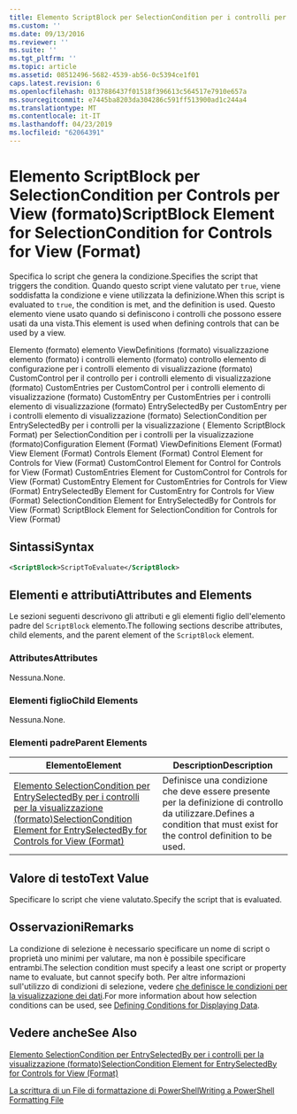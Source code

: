```yaml
---
title: Elemento ScriptBlock per SelectionCondition per i controlli per la visualizzazione (formato) | Microsoft Docs
ms.custom: ''
ms.date: 09/13/2016
ms.reviewer: ''
ms.suite: ''
ms.tgt_pltfrm: ''
ms.topic: article
ms.assetid: 08512496-5682-4539-ab56-0c5394ce1f01
caps.latest.revision: 6
ms.openlocfilehash: 0137886437f01518f396613c564517e7910e657a
ms.sourcegitcommit: e7445ba8203da304286c591ff513900ad1c244a4
ms.translationtype: MT
ms.contentlocale: it-IT
ms.lasthandoff: 04/23/2019
ms.locfileid: "62064391"
---
```

# <a name="scriptblock-element-for-selectioncondition-for-controls-for-view-format"></a><span data-ttu-id="51fb8-102">Elemento ScriptBlock per SelectionCondition per Controls per View (formato)</span><span class="sxs-lookup"><span data-stu-id="51fb8-102">ScriptBlock Element for SelectionCondition for Controls for View (Format)</span></span>

<span data-ttu-id="51fb8-103">Specifica lo script che genera la condizione.</span><span class="sxs-lookup"><span data-stu-id="51fb8-103">Specifies the script that triggers the condition.</span></span> <span data-ttu-id="51fb8-104">Quando questo script viene valutato per `true`, viene soddisfatta la condizione e viene utilizzata la definizione.</span><span class="sxs-lookup"><span data-stu-id="51fb8-104">When this script is evaluated to `true`, the condition is met, and the definition is used.</span></span> <span data-ttu-id="51fb8-105">Questo elemento viene usato quando si definiscono i controlli che possono essere usati da una vista.</span><span class="sxs-lookup"><span data-stu-id="51fb8-105">This element is used when defining controls that can be used by a view.</span></span>

<span data-ttu-id="51fb8-106">Elemento (formato) elemento ViewDefinitions (formato) visualizzazione elemento (formato) i controlli elemento (formato) controllo elemento di configurazione per i controlli elemento di visualizzazione (formato) CustomControl per il controllo per i controlli elemento di visualizzazione (formato) CustomEntries per CustomControl per i controlli elemento di visualizzazione (formato) CustomEntry per CustomEntries per i controlli elemento di visualizzazione (formato) EntrySelectedBy per CustomEntry per i controlli elemento di visualizzazione (formato) SelectionCondition per EntrySelectedBy per i controlli per la visualizzazione ( Elemento ScriptBlock Format) per SelectionCondition per i controlli per la visualizzazione (formato)</span><span class="sxs-lookup"><span data-stu-id="51fb8-106">Configuration Element (Format) ViewDefinitions Element (Format) View Element (Format) Controls Element (Format) Control Element for Controls for View (Format) CustomControl Element for Control for Controls for View (Format) CustomEntries Element for CustomControl for Controls for View (Format) CustomEntry Element for CustomEntries for Controls for View (Format) EntrySelectedBy Element for CustomEntry for Controls for View (Format) SelectionCondition Element for EntrySelectedBy for Controls for View (Format) ScriptBlock Element for SelectionCondition for Controls for View (Format)</span></span>

## <a name="syntax"></a><span data-ttu-id="51fb8-107">Sintassi</span><span class="sxs-lookup"><span data-stu-id="51fb8-107">Syntax</span></span>

```xml
<ScriptBlock>ScriptToEvaluate</ScriptBlock>
```

## <a name="attributes-and-elements"></a><span data-ttu-id="51fb8-108">Elementi e attributi</span><span class="sxs-lookup"><span data-stu-id="51fb8-108">Attributes and Elements</span></span>

<span data-ttu-id="51fb8-109">Le sezioni seguenti descrivono gli attributi e gli elementi figlio dell'elemento padre del `ScriptBlock` elemento.</span><span class="sxs-lookup"><span data-stu-id="51fb8-109">The following sections describe attributes, child elements, and the parent element of the `ScriptBlock` element.</span></span>

### <a name="attributes"></a><span data-ttu-id="51fb8-110">Attributes</span><span class="sxs-lookup"><span data-stu-id="51fb8-110">Attributes</span></span>

<span data-ttu-id="51fb8-111">Nessuna.</span><span class="sxs-lookup"><span data-stu-id="51fb8-111">None.</span></span>

### <a name="child-elements"></a><span data-ttu-id="51fb8-112">Elementi figlio</span><span class="sxs-lookup"><span data-stu-id="51fb8-112">Child Elements</span></span>

<span data-ttu-id="51fb8-113">Nessuna.</span><span class="sxs-lookup"><span data-stu-id="51fb8-113">None.</span></span>

### <a name="parent-elements"></a><span data-ttu-id="51fb8-114">Elementi padre</span><span class="sxs-lookup"><span data-stu-id="51fb8-114">Parent Elements</span></span>

|<span data-ttu-id="51fb8-115">Elemento</span><span class="sxs-lookup"><span data-stu-id="51fb8-115">Element</span></span>|<span data-ttu-id="51fb8-116">Description</span><span class="sxs-lookup"><span data-stu-id="51fb8-116">Description</span></span>|
|-------------|-----------------|
|[<span data-ttu-id="51fb8-117">Elemento SelectionCondition per EntrySelectedBy per i controlli per la visualizzazione (formato)</span><span class="sxs-lookup"><span data-stu-id="51fb8-117">SelectionCondition Element for EntrySelectedBy for Controls for View (Format)</span></span>](./selectioncondition-element-for-entryselectedby-for-controls-for-view-format.md)|<span data-ttu-id="51fb8-118">Definisce una condizione che deve essere presente per la definizione di controllo da utilizzare.</span><span class="sxs-lookup"><span data-stu-id="51fb8-118">Defines a condition that must exist for the control definition to be used.</span></span>|

## <a name="text-value"></a><span data-ttu-id="51fb8-119">Valore di testo</span><span class="sxs-lookup"><span data-stu-id="51fb8-119">Text Value</span></span>

<span data-ttu-id="51fb8-120">Specificare lo script che viene valutato.</span><span class="sxs-lookup"><span data-stu-id="51fb8-120">Specify the script that is evaluated.</span></span>

## <a name="remarks"></a><span data-ttu-id="51fb8-121">Osservazioni</span><span class="sxs-lookup"><span data-stu-id="51fb8-121">Remarks</span></span>

<span data-ttu-id="51fb8-122">La condizione di selezione è necessario specificare un nome di script o proprietà uno minimi per valutare, ma non è possibile specificare entrambi.</span><span class="sxs-lookup"><span data-stu-id="51fb8-122">The selection condition must specify a least one script or property name to evaluate, but cannot specify both.</span></span> <span data-ttu-id="51fb8-123">Per altre informazioni sull'utilizzo di condizioni di selezione, vedere [che definisce le condizioni per la visualizzazione dei dati](./defining-conditions-for-displaying-data.md).</span><span class="sxs-lookup"><span data-stu-id="51fb8-123">For more information about how selection conditions can be used, see [Defining Conditions for Displaying Data](./defining-conditions-for-displaying-data.md).</span></span>

## <a name="see-also"></a><span data-ttu-id="51fb8-124">Vedere anche</span><span class="sxs-lookup"><span data-stu-id="51fb8-124">See Also</span></span>

[<span data-ttu-id="51fb8-125">Elemento SelectionCondition per EntrySelectedBy per i controlli per la visualizzazione (formato)</span><span class="sxs-lookup"><span data-stu-id="51fb8-125">SelectionCondition Element for EntrySelectedBy for Controls for View (Format)</span></span>](./selectioncondition-element-for-entryselectedby-for-controls-for-view-format.md)

[<span data-ttu-id="51fb8-126">La scrittura di un File di formattazione di PowerShell</span><span class="sxs-lookup"><span data-stu-id="51fb8-126">Writing a PowerShell Formatting File</span></span>](./writing-a-powershell-formatting-file.md)
